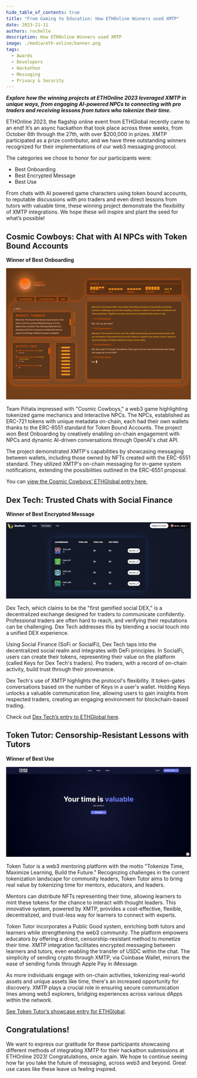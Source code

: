 ```yaml
---
hide_table_of_contents: true
title: "From Gaming to Education: How ETHOnline Winners used XMTP"
date: 2023-21-11
authors: rochelle
description: How ETHOnline Winners used XMTP
image: ./media/eth-online/banner.png
tags:
  - Awards
  - Developers
  - Hackathon
  - Messaging
  - Privacy & Security
---
```


**_Explore how the winning projects at ETHOnline 2023 leveraged XMTP in unique ways, from engaging AI-powered NPCs to connecting with pro traders and receiving lessons from tutors who tokenize their time._**

ETHOnline 2023, the flagship online event from ETHGlobal recently came to an end! It’s an async hackathon that took place across three weeks, from October 6th through the 27th, with over $200,000 in prizes. XMTP participated as a prize contributor, and we have three outstanding winners recognized for their implementations of our web3 messaging protocol.

The categories we chose to honor for our participants were:

- Best Onboarding
- Best Encrypted Message
- Best Use

From chats with AI powered game characters using token bound accounts, to reputable discussions with pro traders and even direct lessons from tutors with valuable time, these winning project demonstrate the flexibility of XMTP integrations. We hope these will inspire and plant the seed for what’s possible!

## **Cosmic Cowboys: Chat with AI NPCs with Token Bound Accounts**

**Winner of Best Onboarding**

![](./media/eth-online/image1.png)

Team Piñata impressed with "Cosmic Cowboys," a web3 game highlighting tokenized game mechanics and interactive NPCs. The NPCs, established as ERC-721 tokens with unique metadata on-chain, each had their own wallets thanks to the ERC-6551 standard for Token Bound Accounts. The project won Best Onboarding by creatively enabling on-chain engagement with NPCs and dynamic AI-driven conversations through OpenAI's chat API.

The project demonstrated XMTP's capabilities by showcasing messaging between wallets, including those owned by NFTs created with the ERC-6551 standard. They utilized XMTP's on-chain messaging for in-game system notifications, extending the possibilities outlined in the ERC-6551 proposal.

You can [view the Cosmic Cowboys’ ETHGlobal entry here.](https://ethglobal.com/showcase/cosmic-cowboys-3q0co)

## Dex Tech: Trusted Chats with Social Finance

**Winner of Best Encrypted Message**

![](./media/eth-online/image3.png)

Dex Tech, which claims to be the "first gamified social DEX," is a decentralized exchange designed for traders to communicate confidently. Professional traders are often hard to reach, and verifying their reputations can be challenging. Dex Tech addresses this by blending a social touch into a unified DEX experience.

Using Social Finance (SoFi or SocialFi), Dex Tech taps into the decentralized social realm and integrates with DeFi principles. In SocialFi, users can create their tokens, representing their value on the platform (called Keys for Dex Tech's traders). Pro traders, with a record of on-chain activity, build trust through their provenance.

Dex Tech's use of XMTP highlights the protocol's flexibility. It token-gates conversations based on the number of Keys in a user's wallet. Holding Keys unlocks a valuable communication line, allowing users to gain insights from respected traders, creating an engaging environment for blockchain-based trading.

Check out [Dex Tech’s entry to ETHGlobal here](https://ethglobal.com/showcase/dextech-x13s5).

## Token Tutor: Censorship-Resistant Lessons with Tutors

**Winner of Best Use**

![](./media/eth-online/image2.png)

Token Tutor is a web3 mentoring platform with the motto "Tokenize Time, Maximize Learning, Build the Future." Recognizing challenges in the current tokenization landscape for community leaders, Token Tutor aims to bring real value by tokenizing time for mentors, educators, and leaders.

Mentors can distribute NFTs representing their time, allowing learners to mint these tokens for the chance to interact with thought leaders. This innovative system, powered by XMTP, provides a cost-effective, flexible, decentralized, and trust-less way for learners to connect with experts.

Token Tutor incorporates a Public Good system, enriching both tutors and learners while strengthening the web3 community. The platform empowers educators by offering a direct, censorship-resistant method to monetize their time. XMTP integration facilitates encrypted messaging between learners and tutors, even enabling the transfer of USDC within the chat. The simplicity of sending crypto through XMTP, via Coinbase Wallet, mirrors the ease of sending funds through Apple Pay in iMessage.

As more individuals engage with on-chain activities, tokenizing real-world assets and unique assets like time, there's an increased opportunity for discovery. XMTP plays a crucial role in ensuring secure communication lines among web3 explorers, bridging experiences across various dApps within the network.

[See Token Tutor’s showcase entry for ETHGlobal](https://ethglobal.com/showcase/token-tutor-bfyx4).

## Congratulations!

We want to express our gratitude for these participants showcasing different methods of integrating XMTP for their hackathon submissions at ETHOnline 2023! Congratulations, once again. We hope to continue seeing how far you take the future of messaging, across web3 and beyond. Great use cases like these leave us feeling inspired.
